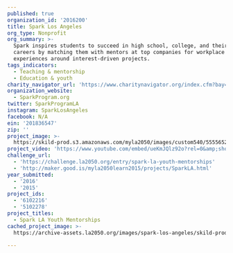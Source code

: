 ```yaml
---
published: true
organization_id: '2016200'
title: Spark Los Angeles
org_type: Nonprofit
org_summary: >-
  Spark inspires students to succeed in high school, college, and their future
  careers by matching them with mentors at top companies for workplace learning
  experiences around interest-driven projects.
tags_indicators:
  - Teaching & mentorship
  - Education & youth
charity_navigator_url: 'https://www.charitynavigator.org/index.cfm?bay=search.profile&ein=201836547'
organization_website:
  - SparkProgram.org
twitter: SparkProgramLA
instagram: SparkLosAngeles
facebook: N/A
ein: '201836547'
zip: ''
project_image: >-
  https://skild-prod.s3.amazonaws.com/myla2050/images/custom540/5555652265741-team90.jpg
project_video: 'https://www.youtube.com/embed/ueKmJQlz92o?rel=0&amp;showinfo=0'
challenge_url:
  - 'https://challenge.la2050.org/entry/spark-la-youth-mentorships'
  - 'http://maker.good.is/myla2050learn2015/projects/SparkLA.html'
year_submitted:
  - '2016'
  - '2015'
project_ids:
  - '6102216'
  - '5102278'
project_titles:
  - Spark LA Youth Mentorships
cached_project_image: >-
  https://archive-assets.la2050.org/images/spark-los-angeles/skild-prod.s3.amazonaws.com/myla2050/images/custom540/5555652265741-team90.jpg

---
```

